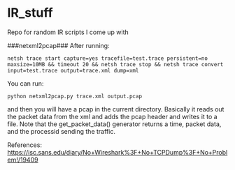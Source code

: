 # IR_stuff
Repo for random IR scripts I come up with


###netxml2pcap###
After running:
 
```netsh trace start capture=yes tracefile=test.trace persistent=no maxsize=10MB && timeout 20 && netsh trace stop && netsh trace convert input=test.trace output=trace.xml dump=xml``` 

You can run:
 
```python netxml2pcap.py trace.xml output.pcap``` 

and then you will have a pcap in the current directory. Basically it reads out the packet data from the xml and adds the pcap header and writes it to a file. Note that the get_packet_data() generator returns a time, packet data, and the processid sending the traffic.


References:
https://isc.sans.edu/diary/No+Wireshark%3F+No+TCPDump%3F+No+Problem!/19409

